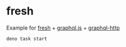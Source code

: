 # fresh

Example for [fresh](https://deno.land/x/fresh) +
[graphql.js](https://github.com/graphql/graphql-js) +
[graphql-http](https://deno.land/x/graphql_http)

```bash
deno task start
```
